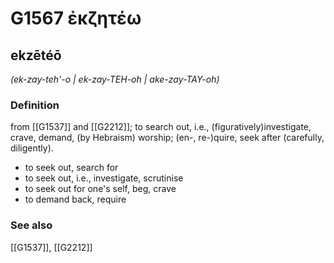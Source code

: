 # G1567 ἐκζητέω

## ekzētéō

_(ek-zay-teh'-o | ek-zay-TEH-oh | ake-zay-TAY-oh)_

### Definition

from [[G1537]] and [[G2212]]; to search out, i.e., (figuratively)investigate, crave, demand, (by Hebraism) worship; (en-, re-)quire, seek after (carefully, diligently).

- to seek out, search for
- to seek out, i.e., investigate, scrutinise
- to seek out for one's self, beg, crave
- to demand back, require

### See also

[[G1537]], [[G2212]]

